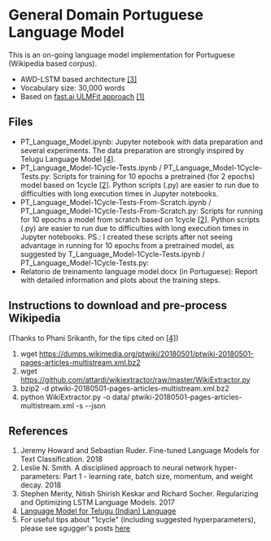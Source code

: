 # General Domain Portuguese Language Model

This is an on-going language model implementation for Portuguese (Wikipedia based corpus).  

- AWD-LSTM based architecture <a href="#DBLP58journals47corr47abs4517084502182">[3]</a>
- Vocabulary size: 30,000 words
- Based on <a href="http://nlp.fast.ai/classification/2018/05/15/introducting-ulmfit.html">fast.ai ULMFit approach</a> <a href="#DBLP58journals47corr47abs4518014506146">[1]</a>

## Files

- PT_Language_Model.ipynb: Jupyter notebook with data preparation and several experiments.  The data preparation are strongly inspired by Telugu Language Model <a href="https://github.com/binga/fastai_notes/tree/master/experiments/notebooks/lang_models">[4]</a>.
- PT_Language_Model-1Cycle-Tests.ipynb / PT_Language_Model-1Cycle-Tests.py: Scripts for training for 10 epochs a pretrained (for 2 epochs) model based on 1cycle <a href="#DBLP58journals47corr47abs4518034509820">[2]</a>.  Python scripts (.py) are easier to run due to difficulties with long execution times in Jupyter notebooks. 
- PT_Language_Model-1Cycle-Tests-From-Scratch.ipynb / PT_Language_Model-1Cycle-Tests-From-Scratch.py: Scripts for running for 10 epochs a model from scratch based on 1cycle <a href="#DBLP58journals47corr47abs4518034509820">[2]</a>.  Python scripts (.py) are easier to run due to difficulties with long execution times in Jupyter notebooks.  PS.: I created these scripts after not seeing advantage in running for 10 epochs from a pretrained model, as suggested by T_Language_Model-1Cycle-Tests.ipynb / PT_Language_Model-1Cycle-Tests.py:
- Relatorio de treinamento language model.docx (in Portuguese): Report with detailed information and plots about the training steps.

## Instructions to download and pre-process Wikipedia

(Thanks to Phani Srikanth, for the tips cited on <a href="https://github.com/binga/fastai_notes/tree/master/experiments/notebooks/lang_models">[4]</a>)

1. wget https://dumps.wikimedia.org/ptwiki/20180501/ptwiki-20180501-pages-articles-multistream.xml.bz2 
2. wget https://github.com/attardi/wikiextractor/raw/master/WikiExtractor.py
3. bzip2 -d ptwiki-20180501-pages-articles-multistream.xml.bz2
4. python WikiExtractor.py -o data/ ptwiki-20180501-pages-articles-multistream.xml -s --json

## References
1. <a id="DBLP58journals47corr47abs4518014506146"></a>Jeremy Howard and Sebastian Ruder. Fine-tuned Language Models for Text Classification. 2018
2. <a id="DBLP58journals47corr47abs4518034509820"></a>Leslie N. Smith. A disciplined approach to neural network hyper-parameters: Part 1 - learning rate, batch size, momentum, and weight decay. 2018
3. <a id="DBLP58journals47corr47abs4517084502182"></a>Stephen Merity, Nitish Shirish Keskar and Richard Socher. Regularizing and Optimizing LSTM Language Models. 2017
4. <a href="https://github.com/binga/fastai_notes/tree/master/experiments/notebooks/lang_models">Language Model for Telugu (Indian) Language</a>
5. For useful tips about "1cycle" (including suggested hyperparameters), please see sgugger's posts <a href="http://forums.fast.ai/t/language-model-zoo-gorilla/14623/49">here</a>
